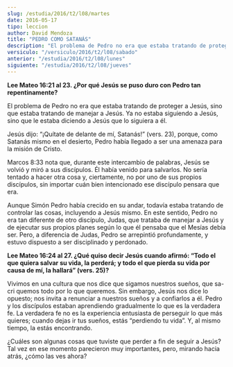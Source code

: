 ```yaml
---
slug: /estudia/2016/t2/l08/martes
date: 2016-05-17
tipo: leccion
author: David Mendoza
title: "PEDRO COMO SATANÁS"
description: "El problema de Pedro no era que estaba tratando de proteger a Jesús, sino que  estaba tratando de manejar a Jesús. Ya no estaba siguiendo a Jesús, sino que  le estaba diciendo a Jesús que lo siguiera a él."
versiculo: "/versiculo/2016/t2/l08/sabado"
anterior: "/estudia/2016/t2/l08/lunes"
siguiente: "/estudia/2016/t2/l08/jueves"
---
```


**Lee Mateo 16:21 al 23. ¿Por qué Jesús se puso duro con Pedro tan repentinamente?**

El problema de Pedro no era que estaba tratando de proteger a Jesús, sino que estaba tratando de manejar a Jesús. Ya no estaba siguiendo a Jesús, sino que le estaba diciendo a Jesús que lo siguiera a él.

Jesús dijo: “¡Quítate de delante de mí, Satanás!” (vers. 23), porque, como Satanás mismo en el desierto, Pedro había llegado a ser una amenaza para la misión de Cristo.

Marcos 8:33 nota que, durante este intercambio de palabras, Jesús se volvió y miró a sus discípulos. Él había venido para salvarlos. No sería tentado a hacer otra cosa y, ciertamente, no por uno de sus propios discípulos, sin importar cuán bien intencionado ese discípulo pensara que era.

Aunque Simón Pedro había crecido en su andar, todavía estaba tratando de controlar las cosas, incluyendo a Jesús mismo. En este sentido, Pedro no era tan diferente de otro discípulo, Judas, que trataba de manejar a Jesús y de ejecutar sus propios planes según lo que él pensaba que el Mesías debía ser. Pero, a diferencia de Judas, Pedro se arrepintió profundamente, y estuvo dispuesto a ser disciplinado y perdonado.

**Lee Mateo 16:24 al 27. ¿Qué quiso decir Jesús cuando afirmó: “Todo el que quiera salvar su vida, la perderá; y todo el que pierda su vida por causa de mí, la hallará” (vers. 25)?**

Vivimos en una cultura que nos dice que sigamos nuestros sueños, que sa- cri quemos todo por lo que queremos. Sin embargo, Jesús nos dice lo opuesto; nos invita a renunciar a nuestros sueños y a confiarlos a él. Pedro y los discípulos estaban aprendiendo gradualmente lo que es la verdadera fe. La verdadera fe no es la experiencia entusiasta de perseguir lo que más quieres; cuando dejas ir tus sueños, estás “perdiendo tu vida”. Y, al mismo tiempo, la estás encontrando.

¿Cuáles son algunas cosas que tuviste que perder a fin de seguir a Jesús? Tal vez en ese momento parecieron muy importantes, pero, mirando hacia atrás, ¿cómo las ves ahora?
